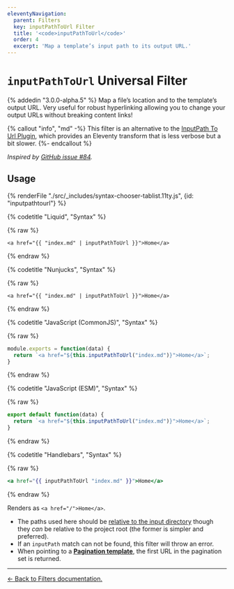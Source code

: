 ```yaml
---
eleventyNavigation:
  parent: Filters
  key: inputPathToUrl Filter
  title: '<code>inputPathToUrl</code>'
  order: 4
  excerpt: 'Map a template’s input path to its output URL.'
---
```

# `inputPathToUrl` Universal Filter

{% addedin "3.0.0-alpha.5" %} Map a file’s location and to the template’s output URL. Very useful for robust hyperlinking allowing you to change your output URLs without breaking content links!

{% callout "info", "md" -%}
This filter is an alternative to the [InputPath To Url Plugin](/docs/plugins/inputpath-to-url/), which provides an Eleventy transform that is less verbose but a bit slower.
{%- endcallout %}

_Inspired by [GitHub issue #84](https://github.com/11ty/eleventy/issues/84)._

## Usage

<is-land on:visible import="/js/seven-minute-tabs.js">
<seven-minute-tabs>
  {% renderFile "./src/_includes/syntax-chooser-tablist.11ty.js", {id: "inputpathtourl"} %}
  <div id="inputpathtourl-liquid" role="tabpanel">

{% codetitle "Liquid", "Syntax" %}

{% raw %}
```liquid
<a href="{{ "index.md" | inputPathToUrl }}">Home</a>
```
{% endraw %}

  </div>
  <div id="inputpathtourl-njk" role="tabpanel">

{% codetitle "Nunjucks", "Syntax" %}

{% raw %}
```jinja2
<a href="{{ "index.md" | inputPathToUrl }}">Home</a>
```
{% endraw %}

  </div>
  <div id="inputpathtourl-js" role="tabpanel">

{% codetitle "JavaScript (CommonJS)", "Syntax" %}

{% raw %}
```js
module.exports = function(data) {
  return `<a href="${this.inputPathToUrl("index.md")}">Home</a>`;
}
```
{% endraw %}

{% codetitle "JavaScript (ESM)", "Syntax" %}

{% raw %}
```js
export default function(data) {
  return `<a href="${this.inputPathToUrl("index.md")}">Home</a>`;
}
```
{% endraw %}

  </div>
  <div id="inputpathtourl-hbs" role="tabpanel">

{% codetitle "Handlebars", "Syntax" %}

{% raw %}
```hbs
<a href="{{ inputPathToUrl "index.md" }}">Home</a>
```
{% endraw %}

  </div>
</seven-minute-tabs>
</is-land>

Renders as `<a href="/">Home</a>`.

* The paths used here should be [relative to the input directory](/docs/config/#input-directory) though they _can_ be relative to the project root (the former is simpler and preferred).
* If an `inputPath` match can not be found, this filter will throw an error.
* When pointing to a [**Pagination template**](/docs/pagination/), the first URL in the pagination set is returned.

---

[← Back to Filters documentation.](/docs/filters/)
